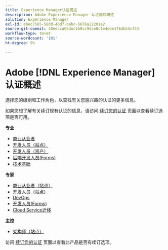 ```yaml
---
title: Experience Manager认证概述
description: Adobe Experience Manager 认证选项概述
solution: Experience Manager
exl-id: abec7565-58dd-46d7-bebc-5676a22201e2
source-git-commit: 48edcca053ec160cc9dce8c1e4ebe178db54cf44
workflow-type: tm+mt
source-wordcount: '101'
ht-degree: 9%

---
```


# Adobe [!DNL Experience Manager] 认证概述

选择您的级别和工作角色，以查找有关您感兴趣的认证的更多信息。

如果您想了解有关续订现有认证的信息，请访问 [续订您的认证](/help/certifications/renew.md) 页面以查看续订选项是否可用。

**专业**

* [商业从业者](/help/certifications/aem/aem-p-business.md) <!--AD0-E126-->
* [开发人员（站点）](/help/certifications/aem/aem-sites-p-developer.md) <!--AD0-E123-->
* [开发人员（资产）](/help/certifications/aem/aem-assets-p-developer.md) <!--AD0-E129-->
* [后端开发人员(Forms)](/help/certifications/aem/aem-forms-p-bedeveloper.md) <!--AD0-E127-->
* [技术基础](/help/certifications/aem/aem-p-foundations.md) <!--AD0-E132-->

**专家**

* [商业从业者（站点）](/help/certifications/aem/aem-sites-e-business.md) <!--AD0-E121-->
* [开发人员（站点）](/help/certifications/aem/aem-sites-e-developer.md) <!--AD0-E134-->
* [DevOps](/help/certifications/aem/aem-devops-e-engineer.md) <!--AD0-E124-->
* [开发人员(Forms)](/help/certifications/aem/aem-forms-e-developer.md) <!--AD0-E125-->
* [Cloud Service迁移](/help/certifications/aem/aem-cs-e-migration.md) <!--AD0-E136-->

**主控**

* [架构师（站点）](/help/certifications/aem/aem-sites-m-architect.md) <!--AD0-E117-->

访问 [续订您的认证](/help/certifications/renew.md) 页面以查看此产品是否有续订选项。